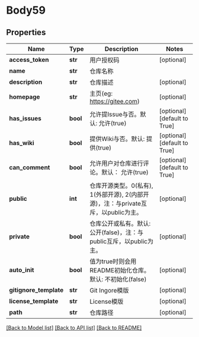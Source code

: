 # Body59

## Properties
Name | Type | Description | Notes
------------ | ------------- | ------------- | -------------
**access_token** | **str** | 用户授权码 | [optional] 
**name** | **str** | 仓库名称 | 
**description** | **str** | 仓库描述 | [optional] 
**homepage** | **str** | 主页(eg: https://gitee.com) | [optional] 
**has_issues** | **bool** | 允许提Issue与否。默认: 允许(true) | [optional] [default to True]
**has_wiki** | **bool** | 提供Wiki与否。默认: 提供(true) | [optional] [default to True]
**can_comment** | **bool** | 允许用户对仓库进行评论。默认： 允许(true) | [optional] [default to True]
**public** | **int** | 仓库开源类型。0(私有), 1(外部开源), 2(内部开源)，注：与private互斥，以public为主。 | [optional] 
**private** | **bool** | 仓库公开或私有。默认: 公开(false)，注：与public互斥，以public为主。 | [optional] 
**auto_init** | **bool** | 值为true时则会用README初始化仓库。默认: 不初始化(false) | [optional] 
**gitignore_template** | **str** | Git Ingore模版 | [optional] 
**license_template** | **str** | License模版 | [optional] 
**path** | **str** | 仓库路径 | [optional] 

[[Back to Model list]](../README.md#documentation-for-models) [[Back to API list]](../README.md#documentation-for-api-endpoints) [[Back to README]](../README.md)

